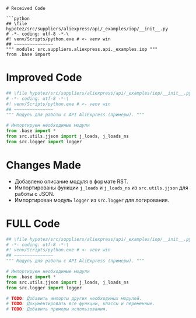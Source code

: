 ```MD
# Received Code

```python
## \file hypotez/src/suppliers/aliexpress/api/_examples/iop/__init__.py
# -*- coding: utf-8 -*-\
#! venv/Scripts/python.exe # <- venv win
## ~~~~~~~~~~~~~~~
""" module: src.suppliers.aliexpress.api._examples.iop """
from .base import
```

# Improved Code

```python
## \file hypotez/src/suppliers/aliexpress/api/_examples/iop/__init__.py
# -*- coding: utf-8 -*-\
#! venv/Scripts/python.exe # <- venv win
## ~~~~~~~~~~~~~~~
""" Модуль для работы с API AliExpress (примеры). """

# Импортируем необходимые модули
from .base import *
from src.utils.jjson import j_loads, j_loads_ns
from src.logger import logger

```

# Changes Made

* Добавлено описание модуля в формате RST.
* Импортированы функции `j_loads` и `j_loads_ns` из `src.utils.jjson` для работы с JSON.
* Импортирован модуль `logger` из `src.logger` для логирования.


# FULL Code

```python
## \file hypotez/src/suppliers/aliexpress/api/_examples/iop/__init__.py
# -*- coding: utf-8 -*-\
#! venv/Scripts/python.exe # <- venv win
## ~~~~~~~~~~~~~~~
""" Модуль для работы с API AliExpress (примеры). """

# Импортируем необходимые модули
from .base import *
from src.utils.jjson import j_loads, j_loads_ns
from src.logger import logger

# TODO: Добавить импорты других необходимых модулей.
# TODO: Документировать все функции, классы и переменные.
# TODO: Добавить примеры использования.
```
```